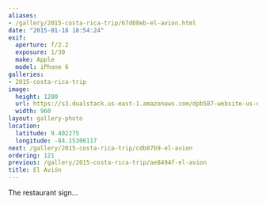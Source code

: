 ```yaml
---
aliases:
- /gallery/2015-costa-rica-trip/67d08eb-el-avion.html
date: "2015-01-18 18:54:24"
exif:
  aperture: f/2.2
  exposure: 1/30
  make: Apple
  model: iPhone 6
galleries:
- 2015-costa-rica-trip
image:
  height: 1280
  url: https://s3.dualstack.us-east-1.amazonaws.com/dpb587-website-us-east-1/asset/gallery/2015-costa-rica-trip/67d08eb-el-avion~1280.jpg
  width: 960
layout: gallery-photo
location:
  latitude: 9.402275
  longitude: -84.15306117
next: /gallery/2015-costa-rica-trip/cdb87b9-el-avion
ordering: 121
previous: /gallery/2015-costa-rica-trip/ae8494f-el-avion
title: El Avión
---
```


The restaurant sign...
